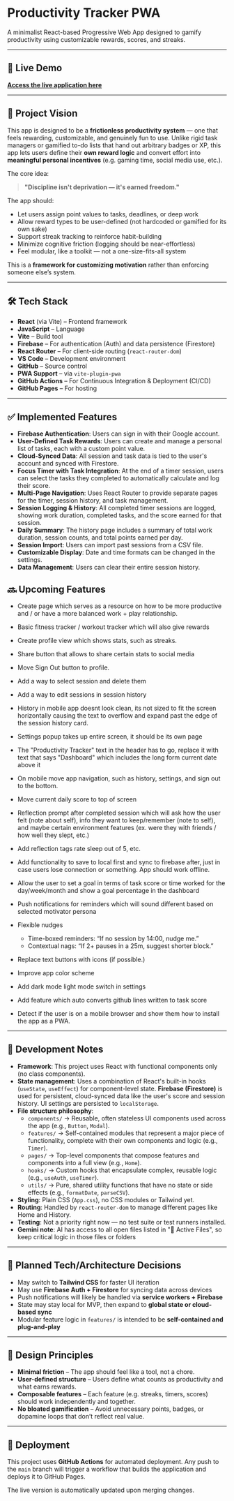 # Productivity Tracker PWA

A minimalist React-based Progressive Web App designed to gamify productivity using customizable rewards, scores, and streaks.

---

## 🚀 Live Demo

**[Access the live application here](https://neolorenzo.github.io/productivity-pwa/)**

---

## 🧠 Project Vision

This app is designed to be a **frictionless productivity system** — one that feels rewarding, customizable, and genuinely fun to use. Unlike rigid task managers or gamified to-do lists that hand out arbitrary badges or XP, this app lets users define their **own reward logic** and convert effort into **meaningful personal incentives** (e.g. gaming time, social media use, etc.).

The core idea:  
> **"Discipline isn't deprivation — it's earned freedom."**

The app should:
- Let users assign point values to tasks, deadlines, or deep work
- Allow reward types to be user-defined (not hardcoded or gamified for its own sake)
- Support streak tracking to reinforce habit-building
- Minimize cognitive friction (logging should be near-effortless)
- Feel modular, like a toolkit — not a one-size-fits-all system

This is a **framework for customizing motivation** rather than enforcing someone else’s system.

---

## 🛠️ Tech Stack

- **React** (via Vite) – Frontend framework
- **JavaScript** – Language
- **Vite** – Build tool
- **Firebase** – For authentication (Auth) and data persistence (Firestore)
- **React Router** – For client-side routing (`react-router-dom`)
- **VS Code** – Development environment
- **GitHub** – Source control
- **PWA Support** – via `vite-plugin-pwa`
- **GitHub Actions** – For Continuous Integration & Deployment (CI/CD)
- **GitHub Pages** – For hosting

---

## ✅ Implemented Features

- **Firebase Authentication**: Users can sign in with their Google account.
- **User-Defined Task Rewards**: Users can create and manage a personal list of tasks, each with a custom point value.
- **Cloud-Synced Data**: All session and task data is tied to the user's account and synced with Firestore.
- **Focus Timer with Task Integration**: At the end of a timer session, users can select the tasks they completed to automatically calculate and log their score.
- **Multi-Page Navigation**: Uses React Router to provide separate pages for the timer, session history, and task management.
- **Session Logging & History**: All completed timer sessions are logged, showing work duration, completed tasks, and the score earned for that session.
- **Daily Summary**: The history page includes a summary of total work duration, session counts, and total points earned per day.
- **Session Import**: Users can import past sessions from a CSV file.
- **Customizable Display**: Date and time formats can be changed in the settings.
- **Data Management**: Users can clear their entire session history.

## 🔜 Upcoming Features

- Create page which serves as a resource on how to be more productive and / or have a more balanced work + play relationship.

- Basic fitness tracker / workout tracker which will also give rewards

- Create profile view which shows stats, such as streaks.
- Share button that allows to share certain stats to social media
- Move Sign Out button to profile.

- Add a way to select session and delete them
- Add a way to edit sessions in session history
- History in mobile app doesnt look clean, its not sized to fit the screen horizontally causing the text to overflow and expand past the edge of the session history card.
- Settings popup takes up entire screen, it should be its own page
- The "Productivity Tracker" text in the header has to go, replace it with text that says "Dashboard" which includes the long form current date above it
- On mobile move app navigation, such as history, settings, and sign out to the bottom.
- Move current daily score to top of screen

- Reflection prompt after completed session which will ask how the user felt (note about self), info they want to keep/remember (note to self), and maybe certain environment features (ex. were they with friends / how well they slept, etc.)
- Add reflection tags rate sleep out of 5, etc.

- Add functionality to save to local first and sync to firebase after, just in case users lose connection or something. App should work offline.

- Allow the user to set a goal in terms of task score or time worked for the day/week/month and show a goal percentage in the dashboard

- Push notifications for reminders which will sound different based on selected motivator persona
- Flexible nudges
  - Time-boxed reminders: “If no session by 14:00, nudge me.”
  - Contextual nags: “If 2+ pauses in a 25m, suggest shorter block.”

- Replace text buttons with icons (if possible.)
- Improve app color scheme
- Add dark mode light mode switch in settings

- Add feature which auto converts github lines written to task score

- Detect if the user is on a mobile browser and show them how to install the app as a PWA.

---

## 🧪 Development Notes

- **Framework**: This project uses React with functional components only (no class components).
- **State management**: Uses a combination of React's built-in hooks (`useState`, `useEffect`) for component-level state. **Firebase (Firestore)** is used for persistent, cloud-synced data like the user's score and session history. UI settings are persisted to `localStorage`.
- **File structure philosophy**:
  - `components/` → Reusable, often stateless UI components used across the app (e.g., `Button`, `Modal`).
  - `features/` → Self-contained modules that represent a major piece of functionality, complete with their own components and logic (e.g., `Timer`).
  - `pages/` → Top-level components that compose features and components into a full view (e.g., `Home`).
  - `hooks/` → Custom hooks that encapsulate complex, reusable logic (e.g., `useAuth`, `useTimer`).
  - `utils/` → Pure, shared utility functions that have no state or side effects (e.g., `formatDate`, `parseCSV`).
- **Styling**: Plain CSS (`App.css`), no CSS modules or Tailwind yet.
- **Routing**: Handled by `react-router-dom` to manage different pages like Home and History.
- **Testing**: Not a priority right now — no test suite or test runners installed.
- **Gemini note**: AI has access to all open files listed in "📌 Active Files", so keep critical logic in those files or folders

---

## 🧭 Planned Tech/Architecture Decisions

- May switch to **Tailwind CSS** for faster UI iteration
- May use **Firebase Auth + Firestore** for syncing data across devices
- Push notifications will likely be handled via **service workers + Firebase**
- State may stay local for MVP, then expand to **global state or cloud-based sync**
- Modular feature logic in `features/` is intended to be **self-contained and plug-and-play**

---

## 🧱 Design Principles

- **Minimal friction** – The app should feel like a tool, not a chore.
- **User-defined structure** – Users define what counts as productivity and what earns rewards.
- **Composable features** – Each feature (e.g. streaks, timers, scores) should work independently and together.
- **No bloated gamification** – Avoid unnecessary points, badges, or dopamine loops that don’t reflect real value.

---

## 🚀 Deployment

This project uses **GitHub Actions** for automated deployment. Any push to the `main` branch will trigger a workflow that builds the application and deploys it to GitHub Pages.

The live version is automatically updated upon merging changes.